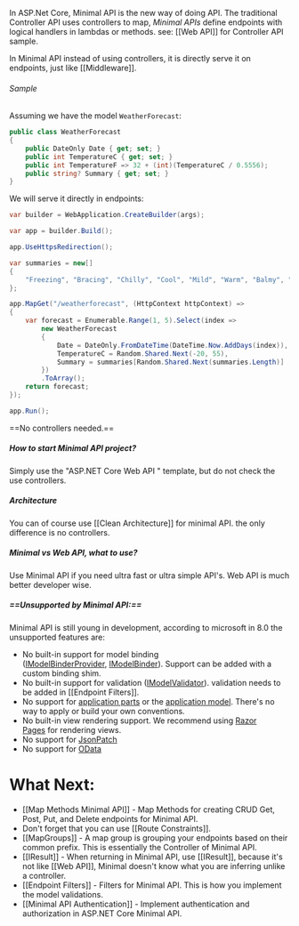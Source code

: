 In ASP.Net Core, Minimal API is the new way of doing API. The traditional Controller API uses controllers to map, _Minimal APIs_ define endpoints with logical handlers in lambdas or methods. see: [[Web API]] for Controller API sample.

In Minimal API instead of using controllers, it is directly serve it on endpoints, just like [[Middleware]].
###### Sample
Assuming we have the model `WeatherForecast`:
```c#
public class WeatherForecast
{
    public DateOnly Date { get; set; }
    public int TemperatureC { get; set; }
    public int TemperatureF => 32 + (int)(TemperatureC / 0.5556);
    public string? Summary { get; set; }
}
```
We will serve it directly in endpoints:
```c#
var builder = WebApplication.CreateBuilder(args);

var app = builder.Build();

app.UseHttpsRedirection();

var summaries = new[]
{
	"Freezing", "Bracing", "Chilly", "Cool", "Mild", "Warm", "Balmy", "Hot", "Sweltering", "Scorching"
};

app.MapGet("/weatherforecast", (HttpContext httpContext) =>
{
	var forecast = Enumerable.Range(1, 5).Select(index =>
		new WeatherForecast
		{
			Date = DateOnly.FromDateTime(DateTime.Now.AddDays(index)),
			TemperatureC = Random.Shared.Next(-20, 55),
			Summary = summaries[Random.Shared.Next(summaries.Length)]
		})
		.ToArray();
	return forecast;
});

app.Run();
```
==No controllers needed.==
##### How to start Minimal API project?
Simply use the "ASP.NET Core Web API " template, but do not check the use controllers.
##### Architecture
You can of course use [[Clean Architecture]] for minimal API. the only difference is no controllers.
##### Minimal vs Web API, what to use?
Use Minimal API if you need ultra fast or ultra simple API's. Web API is much better developer wise.
##### ==Unsupported by Minimal API:==
Minimal API is still young in development, according to microsoft in 8.0 the unsupported features are:
- No built-in support for model binding ([IModelBinderProvider](https://learn.microsoft.com/en-us/dotnet/api/microsoft.aspnetcore.mvc.modelbinding.imodelbinderprovider), [IModelBinder](https://learn.microsoft.com/en-us/dotnet/api/microsoft.aspnetcore.mvc.modelbinding.imodelbinder)). Support can be added with a custom binding shim.
- No built-in support for validation ([IModelValidator](https://learn.microsoft.com/en-us/dotnet/api/microsoft.aspnetcore.mvc.modelbinding.validation.imodelvalidator)). validation needs to be added in [[Endpoint Filters]].
- No support for [application parts](https://learn.microsoft.com/en-us/aspnet/core/mvc/advanced/app-parts?view=aspnetcore-8.0) or the [application model](https://learn.microsoft.com/en-us/aspnet/core/mvc/controllers/application-model?view=aspnetcore-8.0). There's no way to apply or build your own conventions.
- No built-in view rendering support. We recommend using [Razor Pages](https://learn.microsoft.com/en-us/aspnet/core/tutorials/razor-pages/razor-pages-start?view=aspnetcore-8.0) for rendering views.
- No support for [JsonPatch](https://www.nuget.org/packages/Microsoft.AspNetCore.JsonPatch/)
- No support for [OData](https://www.nuget.org/packages/Microsoft.AspNetCore.OData/)
# What Next:
- [[Map Methods Minimal API]] - Map Methods for creating CRUD Get, Post, Put, and Delete endpoints for Minimal API.
- Don't forget that you can use [[Route Constraints]].
- [[MapGroups]] - A map group is grouping your endpoints based on their common prefix. This is essentially the Controller of Minimal API. 
- [[IResult]] - When returning in Minimal API, use [[IResult]], because it's not like [[Web API]], Minimal doesn't know what you are inferring unlike a controller.
- [[Endpoint Filters]] - Filters for Minimal API. This is how you implement the model validations.
- [[Minimal API Authentication]] -  Implement authentication and authorization in ASP.NET Core Minimal API.